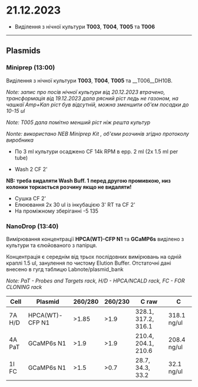21.12.2023
========
- Виділення з нічної культури __T003__, __T004__, __T005__ та __T006__

---
## Plasmids
### Miniprep (13:00)
Виділення з нічної культури __T003__, __T004__, __T005__ та __T006__DH10B.

_Note: запис про посів нічної культури від 20.12.2023 втрачено, трансформація від 19.12.2023 дала рясний ріст ледь не газоном, на чашкаї Amp+Kan ріст був відсутній, можна зменшити об'єм посадки до 10-15 ul_

_Note: T005 дала помітно менший ріст ніж решта культур_

_Nonte: використано NEB Miniprep Kit , об'єми розчинів згідно протоколу виробника_

- По 3 ml культури осаджено CF 14k RPM в epp. 2 ml (2x 1.5 ml per tube)

- Wash 2 CF 2'

__NB: треба видаляти Wash Buff. 1 перед другою промивкою, низ колонки торкається розчину якщо не видаляти!__

- Сушка CF 2'
- Елюювання 2x 30 ul із інкубацією 3' RT та CF 2'
- На проміжному зберіганні -5 135

### NanoDrop (13:40)
Вимірювання концентрації __HPCA(WT)-CFP N1__ тa __GCaMP6s__ виділено з культури та єлюйованого з папірця.

Концентрація є середнім від трьох послідовних вимірювань на одній краплі 1.5 ul, занулення по чистому Elution Buffer. Отстаточні дані внесено в гугд таблицю Labnote/plasmid_bank

_Note: PaT - Probes and Targets rack, H/D - HPCA/NCALD rack, FC - FOR CLONING rack_

|Cell|Plasmid|260/280|260/230|C raw|C|
|-|-|-|-|-|-|
|7A H/D|HPCA(WT)-CFP N1|>1.85|>1.9|328.1, 317.2, 316.1| 318.1 ng/ul |
|4A PaT| GCaMP6s N1 |>1.9|>1.9|210.4, 204.1, 210.6| 208.4 ng/ul |
|1I FC| GCaMP6s N1 |>1.5|>0.7|28.7, 34.3, 33.2| 32.1 ng/ul |